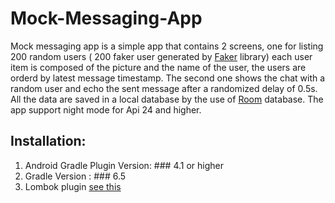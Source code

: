 # Mock-Messaging-App

Mock messaging app is a simple app that contains 2 screens, one for listing 200 random users ( 200 faker user generated by [Faker](https://github.com/DiUS/java-faker) library) 
each user item is composed of the picture and the name of the user, the users are orderd by latest message timestamp. The second one shows the chat with a random user and echo
the sent message after a randomized delay of 0.5s. All the data are saved in a local database by the use of [Room](https://developer.android.com/topic/libraries/architecture/room)
database. The app support night mode for Api 24 and higher.

## Installation:
1. Android Gradle Plugin Version: ### 4.1 or higher
2. Gradle Version : ### 6.5
3. Lombok plugin [see this](https://projectlombok.org/setup/android)
